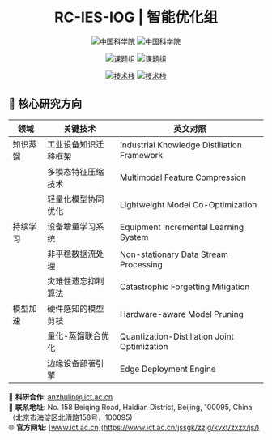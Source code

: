 <!-- RC-IES-IOG/README.md -->
<div align="center">
  
  # RC-IES-IOG | 智能优化组

<!-- 中文版 -->
[![中国科学院](https://img.shields.io/badge/中国科学院-计算技术研究所-005792?logo=academia)](https://www.ict.ac.cn/)
[![中国科学院](https://img.shields.io/badge/Chinese_Academic_of_Sciences-Institute_of_Computing_Technology-005792?logo=academia)](https://www.ict.ac.cn/)

[![课题组](https://img.shields.io/badge/装备智能系统研究中心-智能优化组-3A7CA5?logo=ai)](https://www.ict.ac.cn/jssgk/zzjg/kyxt/zxzx/ds/)
[![课题组](https://img.shields.io/badge/Research_Center_for_Intelligent_Equipment_Systems-Intelligent_Optimization_Group-3A7CA5?logo=robot)](https://www.ict.ac.cn/jssgk/zzjg/kyxt/zxzx/ds/)

[![技术栈](https://img.shields.io/badge/知识蒸馏_|_持续学习_|_模型加速-工业级优化-3776AB)]()
[![技术栈](https://img.shields.io/badge/Knowledge_Distillation_|_Continual_Learning_|_Model_Compression-Industrial_Optimization-3776AB)]()

</div>

## 🧠 核心研究方向
| 领域                | 关键技术                          | 英文对照                                                                 |
|---------------------|----------------------------------|--------------------------------------------------------------------------|
| 知识蒸馏            | 工业设备知识迁移框架              | Industrial Knowledge Distillation Framework                             |
|                     | 多模态特征压缩技术                | Multimodal Feature Compression                                          |
|                     | 轻量化模型协同优化                | Lightweight Model Co-Optimization                                       |
| 持续学习            | 设备增量学习系统                  | Equipment Incremental Learning System                                   |
|                     | 非平稳数据流处理                  | Non-stationary Data Stream Processing                                   |
|                     | 灾难性遗忘抑制算法                | Catastrophic Forgetting Mitigation                                      |
| 模型加速            | 硬件感知的模型剪枝                | Hardware-aware Model Pruning                                            |
|                     | 量化-蒸馏联合优化                 | Quantization-Distillation Joint Optimization                            |
|                     | 边缘设备部署引擎                  | Edge Deployment Engine                                                  |



📧 **科研合作**: [anzhulin@.ict.ac.cn](mailto:anzhulin@ict.ac.cn)  
🏢 **联系地址**: No. 158 Beiqing Road, Haidian District, Beijing, 100095, China （北京市海淀区北清路158号，100095)  
🌐 **官方网址**: [www.ict.ac.cn](https://www.ict.ac.cn/jssgk/zzjg/kyxt/zxzx/js/)

